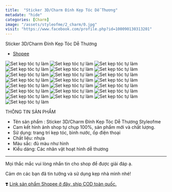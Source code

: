 ```yaml
---
title:  "Sticker 3D/Charm Đính Kẹp Tóc Dễ Thương"
metadate: "hide"
categories: [Charm]
image: "/assets/styleofme/2_charm/0.jpg"
visit: "https://www.facebook.com/profile.php?id=100090130313201"
---
```


Sticker 3D/Charm Đính Kẹp Tóc Dễ Thương
- [Shopee](https://shopee.vn/Sticker-3D-Charm-%C4%90%C3%ADnh-K%E1%BA%B9p-T%C3%B3c-D%E1%BB%85-Th%C6%B0%C6%A1ng-Styleofme-i.956882496.20274458165?xptdk=1ca8e13d-2b1b-4909-8ad4-2acb2d2a6119)


![Set kẹp tóc tự làm](/assets/styleofme/2_charm/1.jpeg)
![Set kẹp tóc tự làm](/assets/styleofme/2_charm/2.jpeg)
![Set kẹp tóc tự làm](/assets/styleofme/2_charm/3.jpeg)
![Set kẹp tóc tự làm](/assets/styleofme/2_charm/4.jpeg)
![Set kẹp tóc tự làm](/assets/styleofme/2_charm/5.jpeg)
![Set kẹp tóc tự làm](/assets/styleofme/2_charm/6.jpeg)
![Set kẹp tóc tự làm](/assets/styleofme/2_charm/7.jpeg)
![Set kẹp tóc tự làm](/assets/styleofme/2_charm/8.jpeg)
![Set kẹp tóc tự làm](/assets/styleofme/2_charm/9.jpeg)
![Set kẹp tóc tự làm](/assets/styleofme/2_charm/10.jpeg)
![Set kẹp tóc tự làm](/assets/styleofme/2_charm/11.jpeg)
![Set kẹp tóc tự làm](/assets/styleofme/2_charm/12.jpeg)
![Set kẹp tóc tự làm](/assets/styleofme/2_charm/13.jpeg)
![Set kẹp tóc tự làm](/assets/styleofme/2_charm/14.jpeg)
![Set kẹp tóc tự làm](/assets/styleofme/2_charm/15.jpeg)
![Set kẹp tóc tự làm](/assets/styleofme/2_charm/16.jpeg)
![Set kẹp tóc tự làm](/assets/styleofme/2_charm/17.jpeg)
![Set kẹp tóc tự làm](/assets/styleofme/2_charm/18.jpeg)
![Set kẹp tóc tự làm](/assets/styleofme/2_charm/19.jpeg)
![Set kẹp tóc tự làm](/assets/styleofme/2_charm/20.jpeg)
![Set kẹp tóc tự làm](/assets/styleofme/2_charm/21.jpeg)
![Set kẹp tóc tự làm](/assets/styleofme/2_charm/22.jpeg)


THÔNG TIN SẢN PHẨM 
 - Tên sản phẩm : Sticker 3D/Charm Đính Kẹp Tóc Dễ Thương Styleofme
 - Cam kết hình ảnh shop tự chụp 100%, sản phẩm mới và chất lượng.
 - Sử dụng: trang trí kẹp tóc, bình nước, ốp điện thoại
 - Chất liệu: nhựa
 - Màu sắc: đủ màu như hình
 - Kiểu dáng: Các nhân vật hoạt hình dễ thương

-------
Mọi thắc mắc vui lòng nhắn tin cho shop để được giải đáp ạ.

Cảm ơn các bạn đã tin tưởng và sử dụng kẹp nhà mình nhé!

❣️ [Link sản phẩm Shopee ở đây, ship COD toàn quốc.](https://shopee.vn/Sticker-3D-Charm-%C4%90%C3%ADnh-K%E1%BA%B9p-T%C3%B3c-D%E1%BB%85-Th%C6%B0%C6%A1ng-Styleofme-i.956882496.20274458165?sp_atk=9adc2483-6872-4ce0-a0d8-3d7c455f7aa5&xptdk=9adc2483-6872-4ce0-a0d8-3d7c455f7aa5)